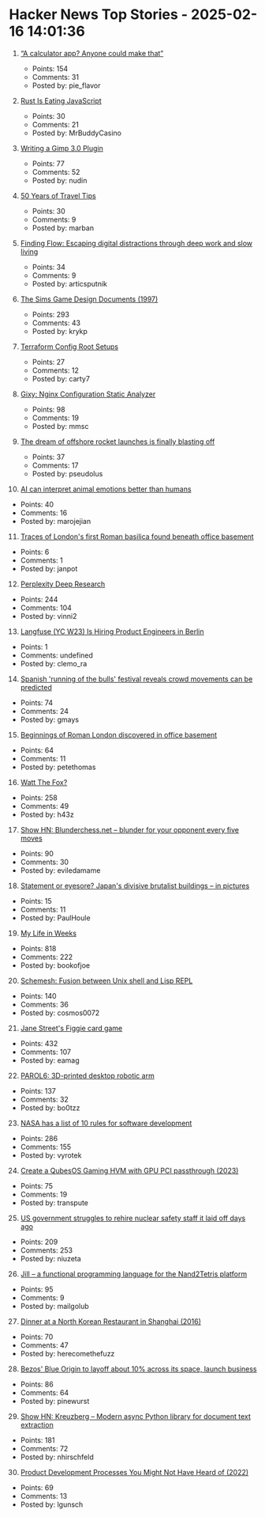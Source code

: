 # Hacker News Top Stories - 2025-02-16 14:01:36

1. [“A calculator app? Anyone could make that”](https://chadnauseam.com/coding/random/calculator-app)
   - Points: 154
   - Comments: 31
   - Posted by: pie_flavor

2. [Rust Is Eating JavaScript](https://leerob.com/n/rust)
   - Points: 30
   - Comments: 21
   - Posted by: MrBuddyCasino

3. [Writing a Gimp 3.0 Plugin](https://schoenitzer.de/blog/2025/Gimp%203.0%20Plugin%20Ressources.html)
   - Points: 77
   - Comments: 52
   - Posted by: nudin

4. [50 Years of Travel Tips](https://kk.org/thetechnium/50-years-of-travel-tips/)
   - Points: 30
   - Comments: 9
   - Posted by: marban

5. [Finding Flow: Escaping digital distractions through deep work and slow living](https://www.ssp.sh/blog/finding-flow/)
   - Points: 34
   - Comments: 9
   - Posted by: articsputnik

6. [The Sims Game Design Documents (1997)](https://donhopkins.com/home/TheSimsDesignDocuments/)
   - Points: 293
   - Comments: 43
   - Posted by: krykp

7. [Terraform Config Root Setups](https://www.resourcely.io/post/10-terraform-config-root-setups)
   - Points: 27
   - Comments: 12
   - Posted by: carty7

8. [Gixy: Nginx Configuration Static Analyzer](https://github.com/dvershinin/gixy)
   - Points: 98
   - Comments: 19
   - Posted by: mmsc

9. [The dream of offshore rocket launches is finally blasting off](https://www.technologyreview.com/2025/02/11/1111467/the-dream-of-offshore-rocket-launches-is-finally-blasting-off/)
   - Points: 37
   - Comments: 17
   - Posted by: pseudolus

10. [AI can interpret animal emotions better than humans](https://www.science.org/content/article/can-ai-read-pain-and-other-emotions-your-dog-s-face)
   - Points: 40
   - Comments: 16
   - Posted by: marojejian

11. [Traces of London's first Roman basilica found beneath office basement](https://www.heritagedaily.com/2025/02/traces-of-londons-first-roman-basilica-found-beneath-office-basement/154534)
   - Points: 6
   - Comments: 1
   - Posted by: janpot

12. [Perplexity Deep Research](https://www.perplexity.ai/hub/blog/introducing-perplexity-deep-research)
   - Points: 244
   - Comments: 104
   - Posted by: vinni2

13. [Langfuse (YC W23) Is Hiring Product Engineers in Berlin](https://langfuse.com/careers)
   - Points: 1
   - Comments: undefined
   - Posted by: clemo_ra

14. [Spanish 'running of the bulls' festival reveals crowd movements can be predicted](https://phys.org/news/2025-02-spanish-bulls-festival-reveals-crowd.html)
   - Points: 74
   - Comments: 24
   - Posted by: gmays

15. [Beginnings of Roman London discovered in office basement](https://www.bbc.com/news/articles/cx2jdnv0ywyo)
   - Points: 64
   - Comments: 11
   - Posted by: petethomas

16. [Watt The Fox?](https://h.43z.one/blog/2025-02-12/)
   - Points: 258
   - Comments: 49
   - Posted by: h43z

17. [Show HN: Blunderchess.net – blunder for your opponent every five moves](https://blunderchess.net)
   - Points: 90
   - Comments: 30
   - Posted by: eviledamame

18. [Statement or eyesore? Japan's divisive brutalist buildings – in pictures](https://www.theguardian.com/artanddesign/gallery/2025/jan/29/japan-brutalist-buildings-in-pictures)
   - Points: 15
   - Comments: 11
   - Posted by: PaulHoule

19. [My Life in Weeks](https://weeks.ginatrapani.org/)
   - Points: 818
   - Comments: 222
   - Posted by: bookofjoe

20. [Schemesh: Fusion between Unix shell and Lisp REPL](https://github.com/cosmos72/schemesh)
   - Points: 140
   - Comments: 36
   - Posted by: cosmos0072

21. [Jane Street's Figgie card game](https://www.figgie.com/)
   - Points: 432
   - Comments: 107
   - Posted by: eamag

22. [PAROL6: 3D-printed desktop robotic arm](https://source-robotics.github.io/PAROL-docs/)
   - Points: 137
   - Comments: 32
   - Posted by: bo0tzz

23. [NASA has a list of 10 rules for software development](https://www.cs.otago.ac.nz/cosc345/resources/nasa-10-rules.htm)
   - Points: 286
   - Comments: 155
   - Posted by: vyrotek

24. [Create a QubesOS Gaming HVM with GPU PCI passthrough (2023)](https://forum.qubes-os.org/t/create-a-gaming-hvm/19000)
   - Points: 75
   - Comments: 19
   - Posted by: transpute

25. [US government struggles to rehire nuclear safety staff it laid off days ago](https://www.bbc.com/news/articles/c4g3nrx1dq5o)
   - Points: 209
   - Comments: 253
   - Posted by: niuzeta

26. [Jill – a functional programming language for the Nand2Tetris platform](https://github.com/mpatajac/jillc)
   - Points: 95
   - Comments: 9
   - Posted by: mailgolub

27. [Dinner at a North Korean Restaurant in Shanghai (2016)](https://simplyfabulicious.wordpress.com/2016/09/09/dinner-at-a-north-korean-restaurant-in-shanghai/)
   - Points: 70
   - Comments: 47
   - Posted by: herecomethefuzz

28. [Bezos' Blue Origin to layoff about 10% across its space, launch business](https://www.cnbc.com/2025/02/13/bezos-blue-origin-to-layoff-about-10percent-across-its-space-launch-business-.html)
   - Points: 86
   - Comments: 64
   - Posted by: pinewurst

29. [Show HN: Kreuzberg – Modern async Python library for document text extraction](https://github.com/Goldziher/kreuzberg)
   - Points: 181
   - Comments: 72
   - Posted by: nhirschfeld

30. [Product Development Processes You Might Not Have Heard of (2022)](https://www.departmentofproduct.com/blog/product-development-processes-you-might-not-have-heard-of/)
   - Points: 69
   - Comments: 13
   - Posted by: lgunsch

